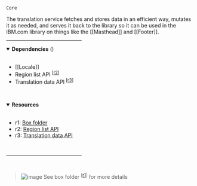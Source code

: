 `Core` <!-- category start --><!-- category end -->

The translation service fetches and stores data in an efficient way, mutates it
as needed, and serves it back to the library so it can be used in the IBM.com
library on things like the [[Masthead]] and [[Footer]].

<hr width="40%" />

<!-- toc start open="true" depthStart="3" depthEnd="5" --><!-- toc end -->

<details open="true">
  <summary><strong>Dependencies</strong> (<!-- dependencyCount start --><!-- dependencyCount end -->)</summary><br />

- [[Locale]]
- Region list API <sup>[[r2](#resources)]</sup>
- Translation data API <sup>[[r3](#resources)]</sup>

<br />
</details>

<!-- usedby start open="true" --><!-- usedby end -->

<!-- backlinks start open="true" --><!-- backlinks end -->

<a name="resources"></a>

<details open="true">
  <summary><strong>Resources</strong></summary><br />

- r1: [Box folder](https://ibm.ent.box.com/folder/110807491301)
- r2:
  [Region list API](https://www.ibm.com/common/js/dynamicnav/www/countrylist/jsononly/usen-utf8.json)
- r3:
  [Translation data API](https://www.ibm.com/common/v18/js/data/jsononly/usen.json)

<br />
</details>

<hr width="40%" />

<br />

> ![image](https://user-images.githubusercontent.com/3793636/117873919-f6faba80-b265-11eb-81a5-039bdcd822e8.png)
> See box folder <sup>[[r1](#resources)]</sup> for more details
